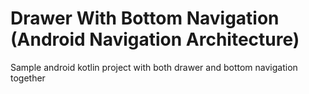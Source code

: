 # Drawer With Bottom Navigation (Android Navigation Architecture)

Sample android kotlin project with both drawer and bottom navigation together


